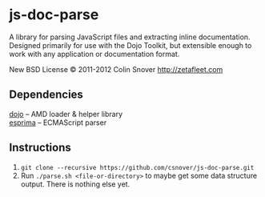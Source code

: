 js-doc-parse
============

A library for parsing JavaScript files and extracting inline documentation. Designed primarily for use with the Dojo
Toolkit, but extensible enough to work with any application or documentation format.

New BSD License © 2011-2012 Colin Snover <http://zetafleet.com>

Dependencies
------------

[dojo](https://github.com/dojo/dojo) – AMD loader & helper library  
[esprima](https://github.com/ariya/esprima) – ECMAScript parser

Instructions
------------

1. `git clone --recursive https://github.com/csnover/js-doc-parse.git`
2. Run `./parse.sh <file-or-directory>` to maybe get some data structure output. There is nothing else yet.

